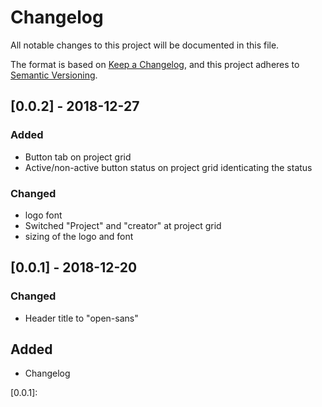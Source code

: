 # Changelog

All notable changes to this project will be documented in this file.

The format is based on [Keep a Changelog](https://keepachangelog.com/en/1.0.0/),
and this project adheres to [Semantic Versioning](https://semver.org/spec/v2.0.0.html).

## [0.0.2] - 2018-12-27

### Added

-   Button tab on project grid
-   Active/non-active button status on project grid identicating the status

### Changed

-   logo font
-   Switched "Project" and "creator" at project grid
-   sizing of the logo and font

## [0.0.1] - 2018-12-20

### Changed

-   Header title to "open-sans"

## Added

-   Changelog

[0.0.1]:
